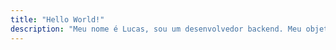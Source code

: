 ```yaml
---
title: "Hello World!"
description: "Meu nome é Lucas, sou um desenvolvedor backend. Meu objetivo é tentar melhorar a qualidade de vida humana em alguma porcentagem."
---
```

